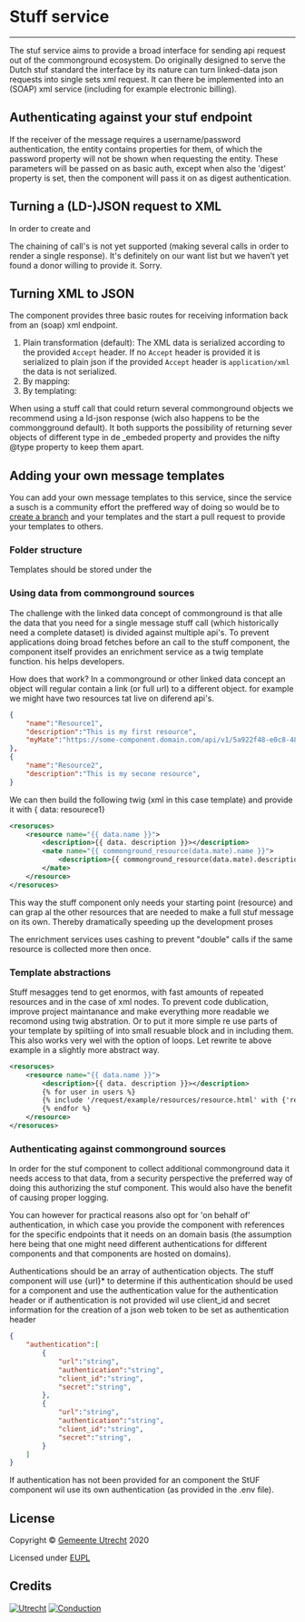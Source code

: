# Stuff service
-------

The stuf service aims to provide a broad interface for sending api request out of the commonground ecosystem. 
Do originally designed to serve the Dutch stuf standard the interface by its nature can turn linked-data json requests into single sets xml request. It can there be implemented into an (SOAP) xml service (including for example electronic billing).

## Authenticating against your stuf endpoint

If the receiver of the message requires a username/password authentication, the entity contains properties for them, of which the password property will not be shown when requesting the entity. These parameters will be passed on as basic auth, except when also the 'digest' property is set, then the component will pass it on as digest authentication.

## Turning a (LD-)JSON request to XML

In order to create and

The chaining of call's is not yet supported (making several calls in order to render a single response). It's definitely on our want list but we haven’t yet found a donor willing to provide it. Sorry. 

## Turning XML to JSON

The component provides three basic routes for receiving information back from an (soap) xml endpoint. 
1.	Plain transformation (default): The XML data is serialized according to the provided `Accept` header. If no `Accept`  header is provided it is serialized to plain json if the provided  `Accept` header is `application/xml` the data is not serialized.
2.	By mapping: 
3.	By templating:

When using a stuff call that could return several commonground objects we recommend using a ld-json response (wich also happens to be the commongground default). It both supports the possibility of returning sever objects of different type in de _embeded property and provides the nifty @type property to keep them apart.  

## Adding your own message templates

You can add your own message templates to this service, since the service a susch is a community effort the preffered way of doing so would be to [create a branch]() and your templates and the start a pull request to provide your templates to others.


### Folder structure 

Templates should be stored under the 

### Using data from commonground sources

The challenge with the linked data concept of commonground is that alle the data that you need for a single message stuff call (which historically need a complete dataset) is divided against multiple api's. To prevent applications doing broad fetches before an call to the stuff component, the component itself provides an enrichment service as a twig template function. his helps developers.

How does that work?
In a commonground or other linked data concept an object will regular contain a link (or full url) to a different object. for example we might have two resources tat live on diferend api's.

```json
{
	"name":"Resource1",
	"description":"This is my first resource",
	"myMate":"https://some-component.domain.com/api/v1/5a922f48-e0c8-48e8-937a-e390867cc847",
},
{
	"name":"Resource2",
	"description":"This is my secone resource",
}
```

We can then build the following twig (xml in this case template) and provide it with { data: resourece1}

```xml
<resoruces>
	<resource name="{{ data.name }}">
		<description>{{ data. description }}></description>
		<mate name="{{ commonground_resource(data.mate).name }}">
			<description>{{ commonground_resource(data.mate).description }}></description>
		</mate>
	</resource>
</resoruces>
```

This way the stuff component only needs your starting point (resource) and can grap al the other resources that are needed to make a full stuf message on its own. Thereby dramatically speeding up the development proses

The enrichment services uses cashing to prevent "double" calls if the same resource is collected more then once.


### Template abstractions

Stuff mesagges tend to get enormos, with fast amounts of repeated resources and in the case of xml nodes. To prevent code dublication, improve project maintanance and make everything more readable we recomond using twig abstration. Or to put it more simple re use parts of your template by spiltiing of into small resuable block and in including them. This also works very wel with the option of loops. Let rewrite te above example in a slightly more abstract way. 

```xml
<resoruces>
	<resource name="{{ data.name }}">
		<description>{{ data. description }}></description>
        {% for user in users %}
        {% include '/request/example/resources/resource.html' with {'resource': commonground_resource(data.mate)} %}
        {% endfor %}
	</resource>
</resoruces>
```

### Authenticating against commonground sources

In order for the stuf component to collect additional commonground data it needs access to that data, from a security perspective the preferred way of doing this authorizing the stuf component. This would also have the benefit of causing proper logging. 

You can however for practical reasons also opt for 'on behalf of' authentication, in which case you provide the component with references for the specific endpoints that it needs on an domain basis (the assumption here being that one might need different authentications for different components and that components are hosted on domains). 

Authentications should be an array of authentication  objects. The stuff component will use {url}* to determine if this authentication should be used for a component and use the authentication value for the authentication header or if authentication is not provided wil use client_id and secret information for the creation of a json web token to be set as authentication header

```json
{
	"authentication":[
		{
			"url":"string",
			"authentication":"string",
			"client_id":"string",
			"secret":"string",
		},
		{
			"url":"string",
			"authentication":"string",
			"client_id":"string",
			"secret":"string",
		}
	]
}
```

If authentication has not been provided for an component the StUF component wil use its own authentication (as provided in the .env file).

## License

Copyright &copy; [Gemeente Utrecht](https://www.utrecht.nl/)  2020 

Licensed under [EUPL](https://github.com/ConductionNL/trouwencomponent/blob/master/LICENSE.md)

## Credits

[![Utrecht](https://raw.githubusercontent.com/ConductionNL/trouwencomponent/master/resources/logo-utrecht.svg?sanitize=true "Utrecht")](https://www.utrecht.nl/)
[![Conduction](https://raw.githubusercontent.com/ConductionNL/trouwencomponent/master/resources/logo-conduction.svg?sanitize=true "Conduction")](https://www.conduction.nl/)
